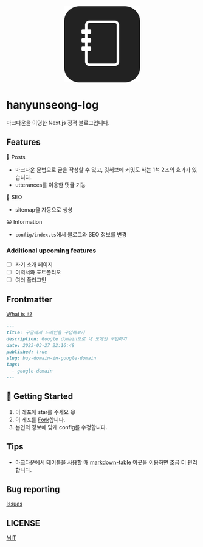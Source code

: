 <div align="center">
  <img src="./assets/logo.png" width="200px" />
</div>

# hanyunseong-log

마크다운을 이영한 Next.js 정적 블로그입니다.

## Features

📝 Posts

- 마크다운 문법으로 글을 작성할 수 있고, 깃허브에 커밋도 하는 1석 2조의 효과가 있습니다.
- utterances를 이용한 댓글 기능

🔎 SEO

- sitemap을 자동으로 생성

😀 Information

- `config/index.ts`에서 블로그와 SEO 정보를 변경

### Additional upcoming features

- [ ] 자기 소개 페이지
- [ ] 이력서와 포트폴리오
- [ ] 여러 플러그인

## Frontmatter

[What is it?](https://mdxjs.com/guides/frontmatter/)

```md
---
title: 구글에서 도메인을 구입해보자
description: Google domain으로 내 도메인 구입하기
date: 2023-03-27 22:16:48
published: true
slug: buy-domain-in-google-domain
tags:
  - google-domain
---
```

## 🚀 Getting Started

1. 이 레포에 star를 주세요 😄
2. 이 레포를 [Fork](https://github.com/hanyunseong/hanyunseong-log-v2/fork)합니다.
3. 본인의 정보에 맞게 config를 수정합니다.

## Tips

- 마크다운에서 테이블을 사용할 때 [markdown-table](https://www.jyangca.com/) 이곳을 이용하면 조금 더 편리합니다.

## Bug reporting

[Issues](https://github.com/hanyunseong/hanyunseong-log-v2/issues)

## LICENSE

[MIT](./LICENSE)
